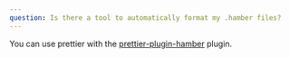 ```yaml
---
question: Is there a tool to automatically format my .hamber files?
---
```


You can use prettier with the [prettier-plugin-hamber](https://www.npmjs.com/package/prettier-plugin-hamber) plugin.
